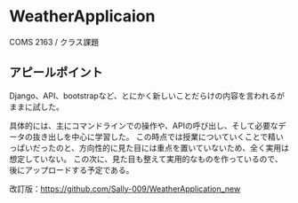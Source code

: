 # WeatherApplicaion
COMS 2163 / クラス課題

アピールポイント
--------------
Django、API、bootstrapなど、とにかく新しいことだらけの内容を言われるがままに試した。

具体的には、主にコマンドラインでの操作や、APIの呼び出し、そして必要なデータの抜き出しを中心に学習した。
この時点では授業についていくことで精いっぱいだったのと、方向性的に見た目には重点を置いていないため、全く実用は想定していない。
この次に、見た目も整えて実用的なものを作っているので、後にアップロードする予定である。

改訂版：https://github.com/Sally-009/WeatherApplication_new
